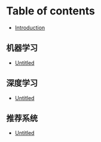 # Table of contents

* [Introduction](README.md)

## 机器学习

* [Untitled](ji-qi-xue-xi/untitled-1.md)

## 深度学习

* [Untitled](shen-du-xue-xi/untitled.md)

## 推荐系统

* [Untitled](tui-jian-xi-tong/untitled.md)

